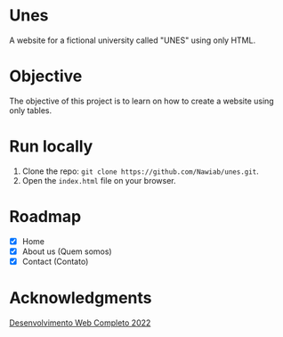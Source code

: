 # Unes
A website for a fictional university called "UNES" using only HTML.

# Objective
The objective of this project is to learn on how to create a website using only tables.

# Run locally
 1. Clone the repo: `git clone https://github.com/Nawiab/unes.git`.
 2. Open the `index.html` file on your browser.
 
# Roadmap
 - [X] Home
 - [X] About us (Quem somos)
 - [X] Contact (Contato)

# Acknowledgments
[Desenvolvimento Web Completo 2022](https://www.udemy.com/course/web-completo/)
